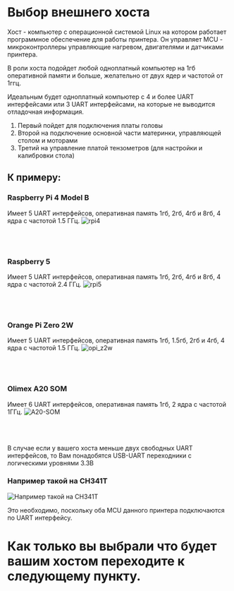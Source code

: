 # Выбор внешнего хоста
Хост - компьютер с операционной системой Linux на котором работает программное обеспечение для работы принтера. Он управляет MCU - микроконтроллеры управляющие нагревом, двигателями и датчиками принтера.

В роли хоста подойдет любой одноплатный компьютер на 1гб оперативной памяти и больше, желательно от двух ядер и частотой от 1ггц. 


Идеальным будет одноплатный компьютер с 4 и более UART интерфейсами или 3 UART интерфейсами, на которые не выводится отладочная информация. 
1. Первый пойдет для подключения платы головы
2. Второй на подключение основной части материнки, управляющей столом и моторами
3. Третий на управление платой тензометров (для настройки и калибровки стола)

## К примеру:
### Raspberry Pi 4 Model B
Имеет 5 UART интерфейсов, оперативная память 1гб, 2гб, 4гб и 8гб, 4 ядра с частотой 1.5 ГГц.
![rpi4](https://github.com/user-attachments/assets/f9c1b388-82e1-4029-80d6-165e657d5885)<br />
<br />
<br />
<br />

### Raspberry 5
Имеет 5 UART интерфейсов, оперативная память 1гб, 2гб, 4гб и 8гб, 4 ядра с частотой 2.4 ГГц.
![rpi5](https://github.com/user-attachments/assets/4b0b1521-926b-4374-aab1-456b6980ed84)<br />
<br />
<br />
<br />

### Orange Pi Zero 2W
Имеет 5 UART интерфейсов, оперативная память 1гб, 1.5гб, 2гб и 4гб, 4 ядра с частотой 1.5 ГГц.
![opi_z2w](https://github.com/user-attachments/assets/7c05fd7e-57cd-478e-8ee6-f9a8966b557e)<br />
<br />
<br />
<br />

### Olimex A20 SOM
Имеет 6 UART интерфейсов, оперативная память 1гб, 2 ядра с частотой 1ГГц.
![A20-SOM](https://github.com/user-attachments/assets/6875d919-7c54-4452-9b95-624b95c6d314)<br />
<br />
<br />
<br />

В случае если у вашего хоста меньше двух свободных UART интерфейсов, то Вам понадобятся USB-UART переходники с логическими уровнями 3.3В
### Например такой на CH341T
![Например такой на CH341T](https://i.ibb.co/3fRSJyg/ch341t.png)

Это необходимо, поскольку оба MCU данного принтера подключаются по UART интерфейсу.

# Как только вы выбрали что будет вашим хостом переходите к следующему пункту.
